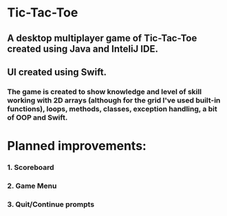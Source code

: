 # Tic-Tac-Toe
## A desktop multiplayer game of Tic-Tac-Toe created using Java and InteliJ IDE.
## UI created using Swift.

### The game is created to show knowledge and level of skill working with 2D arrays (although for the grid I've used built-in functions), loops, methods, classes, exception handling, a bit of OOP and Swift.

# Planned improvements:
### 1. Scoreboard
### 2. Game Menu
### 3. Quit/Continue prompts
